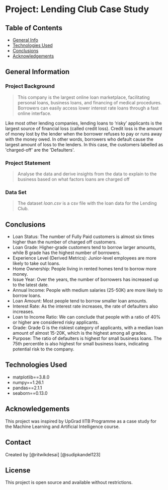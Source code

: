 # Project: Lending Club Case Study

## Table of Contents

- [General Info](#general-information)
- [Technologies Used](#technologies-used)
- [Conclusions](#conclusions)
- [Acknowledgements](#acknowledgements)

## General Information

### Project Background

> This company is the largest online loan marketplace, facilitating personal loans, business loans, and financing of medical procedures. Borrowers can easily access lower interest rate loans through a fast online interface. 

Like most other lending companies, lending loans to ‘risky’ applicants is the largest source of financial loss (called credit loss). Credit loss is the amount of money lost by the lender when the borrower refuses to pay or runs away with the money owed. In other words, borrowers who default cause the largest amount of loss to the lenders. In this case, the customers labelled as 'charged-off' are the 'Defaulters'. 

### Project Statement

> Analyse the data and derive insights from the data to explain to the business based on what factors loans are charged off

### Data Set

> The dataset *loan.csv* is a csv file with the loan data for the Lending Club.

<!-- You don't have to answer all the questions - just the ones relevant to your project. -->

## Conclusions

- Loan Status: The number of Fully Paid customers is almost six times higher than the number of charged off customers.
- Loan Grade: Higher-grade customers tend to borrow larger amounts, while B grade has the highest number of borrowers.
- Experience Level (Derived Metrics): Junior-level employees are more likely to take out loans.
- Home Ownership: People living in rented homes tend to borrow more money.
- Issue Year: Over the years, the number of borrowers has increased up to the latest date.
- Annual Income: People with medium salaries (25-50K) are more likely to borrow loans.
- Loan Amount: Most people tend to borrow smaller loan amounts.
- Interest Rate: As the interest rate increases, the rate of defaulters also increases.
- Loan to Income Ratio: We can conclude that people with a ratio of 40% or higher are considered risky applicants.
- Grade: Grade G is the riskiest category of applicants, with a median loan amount of almost 15-20K, which is the highest among all grades.
- Purpose: The ratio of defaulters is highest for small business loans. The 75th percentile is also highest for small business loans, indicating potential risk to the company.

## Technologies Used
- matplotlib==3.8.0
- numpy==1.26.1
- pandas==2.1.1
- seaborn==0.13.0

## Acknowledgements

This project was inspired by UpGrad IITB Programme as a case study for the Machine Learning and Artificial Intelligence course.

## Contact

Created by [@ritwikdesai] [@sudipkandel123]

## License

This project is open source and available without restrictions.
